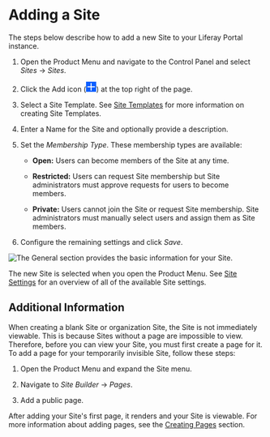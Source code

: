 # Adding a Site

The steps below describe how to add a new Site to your Liferay Portal instance. 

1.  Open the Product Menu and navigate to the Control Panel and select *Sites* &rarr; *Sites*.

2.  Click the Add icon (![Add Site](../../../images/icon-add.png)) at the top right of the page.
     
3.  Select a Site Template. See [Site Templates](https://github.com/liferay/liferay-learn/tree/master/docs/dxp/7.2.x/en/site-building/01-building-sites/02-building-sites-with-site-templates.markdown) for more information on creating Site Templates.

4.  Enter a Name for the Site and optionally provide a description.

5.  Set the *Membership Type*. These membership types are available:

    - **Open:** Users can become members of the Site at any time.

    - **Restricted:** Users can request Site membership but Site administrators must approve requests for users to become members.

    - **Private:** Users cannot join the Site or request Site membership. Site administrators must manually select users and assign them as Site members.

6.  Configure the remaining settings and click *Save*.

![The General section provides the basic information for your Site.](/images/building-sites-general-form.png)

The new Site is selected when you open the Product Menu. See [Site Settings](TODO) for an overview of all of the available Site settings.

## Additional Information

When creating a blank Site or organization Site, the Site is not immediately viewable. This is because Sites without a page are impossible to view. Therefore, before you can view your Site, you must first create a page for it. To add a page for your temporarily invisible Site, follow these steps:

1.  Open the Product Menu and expand the Site menu.

2.  Navigate to *Site Builder* &rarr; *Pages*.

3.  Add a public page. 

After adding your Site's first page, it renders and your Site is viewable. For more information about adding pages, see the [Creating Pages](TODO) section.